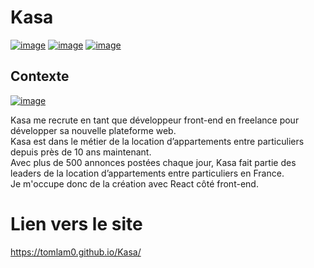 # Kasa

[![image](https://img.shields.io/badge/React-20232A?style=for-the-badge&logo=react&logoColor=61DAFB)](#)
[![image](https://img.shields.io/badge/Sass-CC6699?style=for-the-badge&logo=sass&logoColor=white)](#)
[![image](https://img.shields.io/badge/React_Router-CA4245?style=for-the-badge&logo=react-router&logoColor=white)](#)

## Contexte

[![image](https://i.imgur.com/uXf2NUM.png)](#)

Kasa me recrute en tant que développeur front-end en freelance pour développer sa nouvelle plateforme web.  
Kasa est dans le métier de la location d’appartements entre particuliers depuis près de 10 ans maintenant.  
Avec plus de 500 annonces postées chaque jour, Kasa fait partie des leaders de la location d’appartements entre particuliers en France.  
Je m'occupe donc de la création avec React côté front-end.

# Lien vers le site

https://tomlam0.github.io/Kasa/
